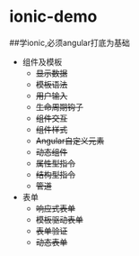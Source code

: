 # ionic-demo
##学ionic,必须angular打底为基础

- 组件及模板
   - ~~显示数据~~
   - ~~模板语法~~
   - ~~用户输入~~
   - ~~生命周期钩子~~
   - ~~组件交互~~
   - ~~组件样式~~
   - ~~Angular自定义元素~~
   - ~~动态组件~~
   - ~~属性型指令~~
   - ~~结构型指令~~
   - ~~管道~~
- 表单
   - ~~响应式表单~~
   - ~~模板驱动表单~~
   - ~~表单验证~~
   - ~~动态表单~~

